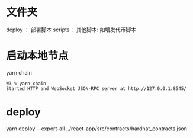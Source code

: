 

# 文件夹
deploy ： 部署脚本
scripts： 其他脚本: 如增发代币脚本

# 启动本地节点
yarn chain
```shell
W3 % yarn chain
Started HTTP and WebSocket JSON-RPC server at http://127.0.0.1:8545/
```
# deploy
yarn deploy --export-all ../react-app/src/contracts/hardhat_contracts.json

